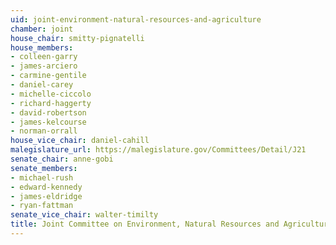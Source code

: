 ```yaml
---
uid: joint-environment-natural-resources-and-agriculture
chamber: joint
house_chair: smitty-pignatelli
house_members:
- colleen-garry
- james-arciero
- carmine-gentile
- daniel-carey
- michelle-ciccolo
- richard-haggerty
- david-robertson
- james-kelcourse
- norman-orrall
house_vice_chair: daniel-cahill
malegislature_url: https://malegislature.gov/Committees/Detail/J21
senate_chair: anne-gobi
senate_members:
- michael-rush
- edward-kennedy
- james-eldridge
- ryan-fattman
senate_vice_chair: walter-timilty
title: Joint Committee on Environment, Natural Resources and Agriculture
---
```

